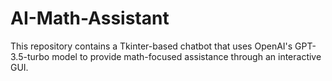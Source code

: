# AI-Math-Assistant
This repository contains a Tkinter-based chatbot that uses OpenAI's GPT-3.5-turbo model to provide math-focused assistance through an interactive GUI.
